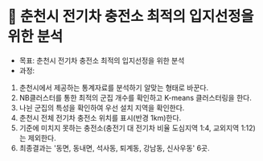 #  🚗 춘천시 전기차 충전소 최적의 입지선정을 위한 분석

* 목표: 춘천시 전기차 충전소 최적의 입지선정을 위한 분석
* 과정:
1. 춘천시에서 제공하는 통계자료를 분석하기 알맞는 형태로 바꾼다.
2. NB클러스터를 통한 최적의 군집 개수를 확인하고 K-means 클러스터링을 한다.
3. 나뉜 군집의 특성을 확인하여 우선 설치 지역을 확인한다.
4. 춘천시 전체 전기차 충전소 위치를 표시(반경 1km)한다.
5. 기준에 미치지 못하는 충전소(충전기 대 전기차 비율 도심지역 1:4, 교외지역 1:12)는 제외한다.
6. 최종결과는 '동면, 동내면, 석사동, 퇴계동, 강남동, 신사우동' 6곳.
